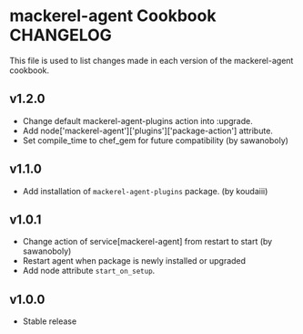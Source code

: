 mackerel-agent Cookbook CHANGELOG
=================================
This file is used to list changes made in each version of the mackerel-agent cookbook.

v1.2.0
------
- Change default mackerel-agent-plugins action into :upgrade.
- Add node['mackerel-agent']['plugins']['package-action'] attribute.
- Set compile_time to chef_gem for future compatibility (by sawanoboly)

v1.1.0
------
- Add installation of `mackerel-agent-plugins` package. (by koudaiii)

v1.0.1
------
- Change action of service[mackerel-agent] from restart to start (by sawanoboly)
- Restart agent when package is newly installed or upgraded
- Add node attribute `start_on_setup`.

v1.0.0
------
- Stable release
